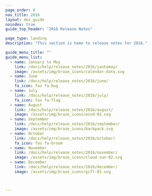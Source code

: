 ```yaml
---
page_order: 8
nav_title: 2016
layout: dev_guide
noindex: true
guide_top_header: "2016 Release Notes"

page_type: landing
description: "This section is home to release notes for 2016."

guide_menu_title: ""
guide_menu_list:
  - name: January to May
    link: /docs/help/release_notes/2016/jantomay/
    image: /assets/img/braze_icons/calendar-date.svg
  - name: June
    link: /docs/help/release_notes/2016/june/
    fa_icon: fas fa-bug
  - name: July
    link: /docs/help/release_notes/2016/july/
    fa_icon: fas fa-flag
  - name: August
    link: /docs/help/release_notes/2016/august/
    image: /assets/img/braze_icons/wind-02.svg
  - name: September
    link: /docs/help/release_notes/2016/september/
    image: /assets/img/braze_icons/backpack.svg
  - name: October
    link: /docs/help/release_notes/2016/october/
    fa_icon: fas fa-broom
  - name: November
    link: /docs/help/release_notes/2016/november/
    image: /assets/img/braze_icons/cloud-sun-02.svg
  - name: December
    link: /docs/help/release_notes/2016/december/
    image: /assets/img/braze_icons/gift-01.svg



---
```

